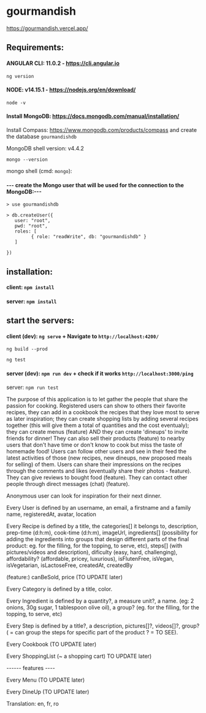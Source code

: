 # gourmandish

https://gourmandish.vercel.app/

## Requirements:

#### ANGULAR CLI: 11.0.2 - https://cli.angular.io

`ng version`

#### NODE: v14.15.1 - https://nodejs.org/en/download/

`node -v`

#### Install MongoDB: https://docs.mongodb.com/manual/installation/

Install Compass: https://www.mongodb.com/products/compass and create the database `gourmandishdb`

MongoDB shell version: v4.4.2

`mongo --version`

mongo shell (cmd: `mongo`):

#### --- create the Mongo user that will be used for the connection to the MongoDB:---

```
> use gourmandishdb
```

```
> db.createUser({
   user: "root",
   pwd: "root",
   roles: [
         { role: "readWrite", db: "gourmandishdb" }
   ]

})
```

## installation:

#### client: `npm install`

#### server: `npm install`

## start the servers:

#### client (dev): `ng serve` + Navigate to `http://localhost:4200/`

`ng build --prod`

`ng test`

#### server (dev): `npm run dev` + check if it works `http://localhost:3000/ping`

server: `npm run test`

The purpose of this application is to let gather the people that share the passion for cooking. Registered users can show to others their favorite recipes, they can add in a cookbook the recipes that they love most to serve as later inspiration; they can create shopping lists by adding several recipes together (this will give them a total of quantities and the cost eventualy); they can create menus (feature) AND they can create 'dineups' to invite friends for dinner!
They can also sell their products (feature) to nearby users that don't have time or don't know to cook but miss the taste of homemade food!
Users can follow other users and see in their feed the latest activities of those (new recipes, new dineups, new proposed meals for selling) of them. Users can share their impressions on the recipes through the comments and likes (eventually share their photos - feature). They can give reviews to bought food (feature). They can contact other people through direct messages (chat) (feature).

Anonymous user can look for inspiration for their next dinner.

Every User is defined by an username, an email, a firstname and a family name, registeredAt, avatar, location

Every Recipe is defined by a title, the categories[] it belongs to, description, prep-time (d:h:m), cook-time (d:h:m), imageUrl, ingredients[] (possibility for adding the ingredients into groups that design different parts of the final product: eg. for the filling, for the topping, to serve, etc), steps[] (with pictures/videos and description), dificulty (easy, hard, challenging), affordability? (affordable, pricey, luxurious), isFlutenFree, isVegan, isVegetarian, isLactoseFree, createdAt, createdBy

(feature:) canBeSold, price (TO UPDATE later)

Every Category is defined by a title, color.

Every Ingredient is defined by a quantity?, a measure unit?, a name. (eg: 2 onions, 30g sugar, 1 tablespoon olive oil), a group? (eg. for the filling, for the topping, to serve, etc)

Every Step is defined by a title?, a description, pictures[]?, videos[]?, group? ( = can group the steps for specific part of the product ? = TO SEE).

Every Cookbook (TO UPDATE later)

Every ShoppingList (~ a shopping cart) TO UPDATE later)

------ features ----

Every Menu (TO UPDATE later)

Every DineUp (TO UPDATE later)

Translation: en, fr, ro
